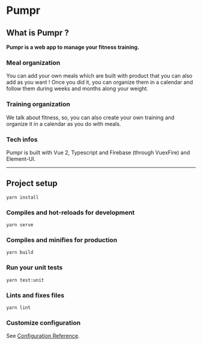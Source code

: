 # Pumpr

## What is Pumpr ?
**Pumpr is a web app to manage your fitness training.**
### Meal organization
You can add your own meals which are built with product that you can also add as you want !
Once you did it, you can organize them in a calendar and follow them during weeks and months along your weight.

### Training organization
We talk about fitness, so, you can also create your own training and organize it in a calendar as you do with meals.

### Tech infos
Pumpr is built with Vue 2, Typescript and Firebase (through VuexFire) and Element-UI.

___
## Project setup
```
yarn install
```

### Compiles and hot-reloads for development
```
yarn serve
```

### Compiles and minifies for production
```
yarn build
```

### Run your unit tests
```
yarn test:unit
```

### Lints and fixes files
```
yarn lint
```

### Customize configuration
See [Configuration Reference](https://cli.vuejs.org/config/).
